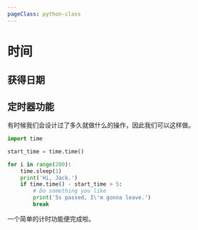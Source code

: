 ```yaml
---
pageClass: python-class
---
```


<!--
 * @Description: 
 * @Author: Jack Huang
 * @Github: https://github.com/HuangJiaLian
 * @Date: 2019-09-05 17:17:03
 * @LastEditors: Jack Huang
 * @LastEditTime: 2019-09-12 15:13:04
 -->
# 时间

## 获得日期

## 定时器功能
有时候我们会设计过了多久就做什么的操作，因此我们可以这样做。
```python
import time 

start_time = time.time()

for i in range(200):
    time.sleep(1)
    print('Hi, Jack.')
    if time.time() - start_time > 5:
        # Do something you like
        print('5s passed, I\'m gonna leave.')
        break

```
一个简单的计时功能便完成啦。

